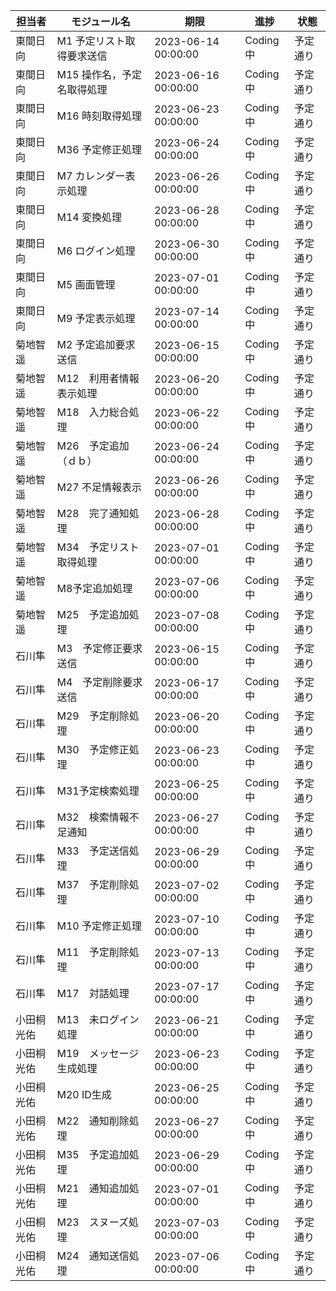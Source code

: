 | 担当者 | モジュール名 | 期限 | 進捗 | 状態 |
|--------|----------------|------|------|------|
| 東間日向 | M1 予定リスト取得要求送信 | 2023-06-14 00:00:00 | Coding中 | 予定通り |
| 東間日向 | M15 操作名，予定名取得処理 | 2023-06-16 00:00:00 | Coding中 | 予定通り |
| 東間日向 | M16 時刻取得処理 | 2023-06-23 00:00:00 | Coding中 | 予定通り |
| 東間日向 | M36 予定修正処理 | 2023-06-24 00:00:00 | Coding中 | 予定通り |
| 東間日向 | M7 カレンダー表示処理 | 2023-06-26 00:00:00 | Coding中 | 予定通り |
| 東間日向 | M14 変換処理 | 2023-06-28 00:00:00 | Coding中 | 予定通り |
| 東間日向 | M6 ログイン処理 | 2023-06-30 00:00:00 | Coding中 | 予定通り |
| 東間日向 | M5 画面管理 | 2023-07-01 00:00:00 | Coding中 | 予定通り |
| 東間日向 | M9 予定表示処理 | 2023-07-14 00:00:00 | Coding中 | 予定通り |
| 菊地智遥 | M2 予定追加要求送信 | 2023-06-15 00:00:00 | Coding中 | 予定通り |
| 菊地智遥 | M12　利用者情報表示処理 | 2023-06-20 00:00:00 | Coding中 | 予定通り |
| 菊地智遥 | M18　入力総合処理 | 2023-06-22 00:00:00 | Coding中 | 予定通り |
| 菊地智遥 | M26　予定追加（ｄｂ） | 2023-06-24 00:00:00 | Coding中 | 予定通り |
| 菊地智遥 | M27 不足情報表示 | 2023-06-26 00:00:00 | Coding中 | 予定通り |
| 菊地智遥 | M28　完了通知処理 | 2023-06-28 00:00:00 | Coding中 | 予定通り |
| 菊地智遥 | M34　予定リスト取得処理 | 2023-07-01 00:00:00 | Coding中 | 予定通り |
| 菊地智遥 | M8予定追加処理 | 2023-07-06 00:00:00 | Coding中 | 予定通り |
| 菊地智遥 | M25　予定追加処理 | 2023-07-08 00:00:00 | Coding中 | 予定通り |
| 石川隼 | M3　予定修正要求送信 | 2023-06-15 00:00:00 | Coding中 | 予定通り |
| 石川隼 | M4　予定削除要求送信 | 2023-06-17 00:00:00 | Coding中 | 予定通り |
| 石川隼 | M29　予定削除処理 | 2023-06-20 00:00:00 | Coding中 | 予定通り |
| 石川隼 | M30　予定修正処理 | 2023-06-23 00:00:00 | Coding中 | 予定通り |
| 石川隼 | M31予定検索処理 | 2023-06-25 00:00:00 | Coding中 | 予定通り |
| 石川隼 | M32　検索情報不足通知 | 2023-06-27 00:00:00 | Coding中 | 予定通り |
| 石川隼 | M33　予定送信処理 | 2023-06-29 00:00:00 | Coding中 | 予定通り |
| 石川隼 | M37　予定削除処理 | 2023-07-02 00:00:00 | Coding中 | 予定通り |
| 石川隼 | M10 予定修正処理 | 2023-07-10 00:00:00 | Coding中 | 予定通り |
| 石川隼 | M11　予定削除処理 | 2023-07-13 00:00:00 | Coding中 | 予定通り |
| 石川隼 | M17　対話処理 | 2023-07-17 00:00:00 | Coding中 | 予定通り |
| 小田桐光佑 | M13　未ログイン処理 | 2023-06-21 00:00:00 | Coding中 | 予定通り |
| 小田桐光佑 | M19　メッセージ生成処理 | 2023-06-23 00:00:00 | Coding中 | 予定通り |
| 小田桐光佑 | M20 ID生成 | 2023-06-25 00:00:00 | Coding中 | 予定通り |
| 小田桐光佑 | M22　通知削除処理 | 2023-06-27 00:00:00 | Coding中 | 予定通り |
| 小田桐光佑 | M35　予定追加処理 | 2023-06-29 00:00:00 | Coding中 | 予定通り |
| 小田桐光佑 | M21　通知追加処理 | 2023-07-01 00:00:00 | Coding中 | 予定通り |
| 小田桐光佑 | M23　スヌーズ処理 | 2023-07-03 00:00:00 | Coding中 | 予定通り |
| 小田桐光佑 | M24　通知送信処理 | 2023-07-06 00:00:00 | Coding中 | 予定通り |
